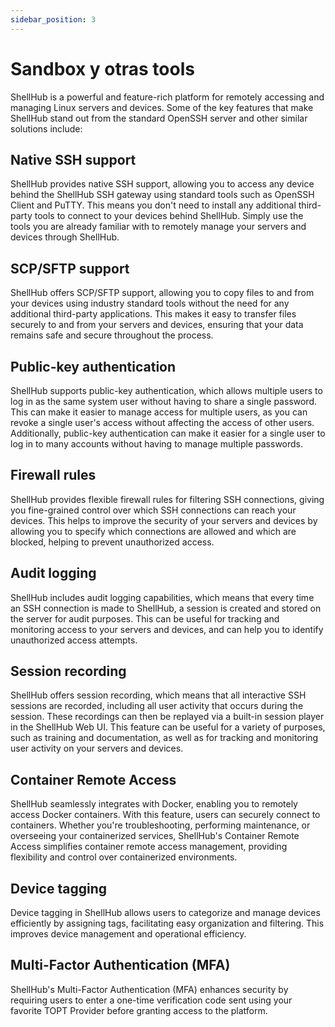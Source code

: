```yaml
---
sidebar_position: 3
---
```


# Sandbox y otras tools

ShellHub is a powerful and feature-rich platform for remotely accessing and
managing Linux servers and devices. Some of the key features that make ShellHub
stand out from the standard OpenSSH server and other similar solutions include:

## Native SSH support

ShellHub provides native SSH support, allowing you to access any device
behind the ShellHub SSH gateway using standard tools such as OpenSSH Client and PuTTY.
This means you don't need to install any additional third-party tools to connect
to your devices behind ShellHub. Simply use the tools you are already familiar
with to remotely manage your servers and devices through ShellHub.

## SCP/SFTP support

ShellHub offers SCP/SFTP support, allowing you to copy files to and from your devices
using industry standard tools without the need for any additional third-party applications.
This makes it easy to transfer files securely to and from your servers and devices,
ensuring that your data remains safe and secure throughout the process.

## Public-key authentication

ShellHub supports public-key authentication, which allows multiple users to
log in as the same system user without having to share a single password.
This can make it easier to manage access for multiple users,
as you can revoke a single user's access without affecting the access of other users.
Additionally, public-key authentication can make it easier for a single user to
log in to many accounts without having to manage multiple passwords.

## Firewall rules

ShellHub provides flexible firewall rules for filtering SSH connections,
giving you fine-grained control over which SSH connections can reach your devices.
This helps to improve the security of your servers and devices by allowing you to specify
which connections are allowed and which are blocked, helping to prevent unauthorized access.

## Audit logging

ShellHub includes audit logging capabilities, which means that every time an SSH connection
is made to ShellHub, a session is created and stored on the server for audit purposes.
This can be useful for tracking and monitoring access to your servers and devices,
and can help you to identify unauthorized access attempts.

## Session recording

ShellHub offers session recording, which means that all interactive SSH sessions are recorded,
including all user activity that occurs during the session.
These recordings can then be replayed via a built-in session player in the ShellHub Web UI.
This feature can be useful for a variety of purposes, such as training and documentation,
as well as for tracking and monitoring user activity on your servers and devices.

## Container Remote Access

ShellHub seamlessly integrates with Docker, enabling you to remotely access Docker containers.
With this feature, users can securely connect to containers. Whether you're troubleshooting,
performing maintenance, or overseeing your containerized services,
ShellHub's Container Remote Access simplifies container remote access management,
providing flexibility and control over containerized environments.

## Device tagging

Device tagging in ShellHub allows users to categorize and manage devices efficiently by 
assigning tags, facilitating easy organization and filtering. This improves device management 
and operational efficiency.

## Multi-Factor Authentication (MFA)

ShellHub's Multi-Factor Authentication (MFA) enhances security by requiring
users to enter a one-time verification code sent using your favorite TOPT
Provider before granting access to the platform.
